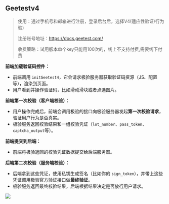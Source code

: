 ## Geetestv4

>使用：通过手机号和邮箱进行注册，登录后台后，选择V4(适应性验证/行为验)
>
>注册账号地址：https://docs.geetest.com/
>
>收费策略：试用版本单个key只能用100次的，线上不支持付费,需要线下付费

**前端加载验证码控件：**

- 前端调用 `initGeetest4`，它会请求极验服务器获取验证码资源（JS、配置等），渲染到页面。
- 用户看到并操作验证码，比如滑动滑块或者点选图片。

**前端第一次校验（客户端校验）：**

- 用户操作完成后，前端会调用极验的接口向极验服务器发起**第一次校验请求**，验证用户行为是否真实。
- 极验服务返回校验结果和一组校验凭证（`lot_number`、`pass_token`、`captcha_output`等）。

**前端提交到后端：**

- 前端将极验返回的校验凭证数据提交给后端服务器。

**后端第二次校验（服务端校验）：**

- 后端拿到这些凭证，使用私钥生成签名（比如你的 `sign_token`），并带上这些凭证调用极验官方验证接口做**最终验证**。
- 极验服务返回最终校验结果，后端根据结果决定是否放行用户请求。

![](https://docs.geetest.com/static/gt4/overview/imgs/gt4-flow.png)